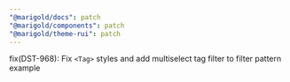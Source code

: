 ```yaml
---
"@marigold/docs": patch
"@marigold/components": patch
"@marigold/theme-rui": patch
---
```


fix(DST-968): Fix `<Tag>` styles and add multiselect tag filter to filter pattern example
